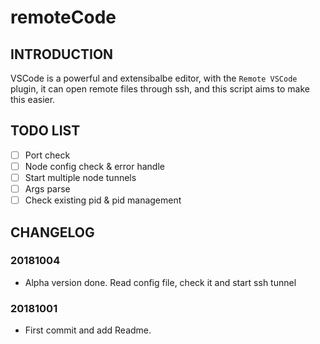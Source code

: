 # remoteCode

## INTRODUCTION

VSCode is a powerful and extensibalbe editor, with the `Remote VSCode` plugin, it can open remote files through ssh, and this script aims to make this easier.

## TODO LIST

- [ ] Port check
- [ ] Node config check & error handle
- [ ] Start multiple node tunnels
- [ ] Args parse
- [ ] Check existing pid & pid management

## CHANGELOG

### 20181004

- Alpha version done. Read config file, check it and start ssh tunnel

### 20181001

- First commit and add Readme.